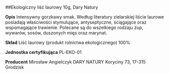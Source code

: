 ##Ekologiczny liść laurowy 10g, Dary Natury

**Opis** Intensywny gorzkawy smak. Według literatury zielarskiej liście laurowe posiadają właściwości stymulujące, antyseptyczne, ściągające oraz wspomagające trawienie. Polecane są do wszelkiego rodzaju zup, wywarów, sosów, duszonych mięs oraz marynat.

**Skład** Liść laurowy (produkt rolnictwa ekologicznego) 100%

**Jednostka certyfikująca** PL-EKO-01

**Producent** Mirosław Angielczyk DARY NATURY
Koryciny 73, 17-315 Grodzisk
